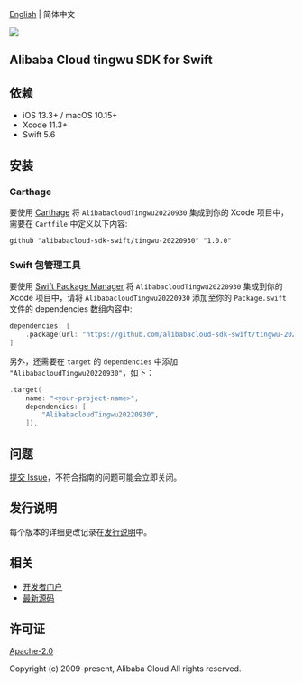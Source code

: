[English](README.md) | 简体中文

![](https://aliyunsdk-pages.alicdn.com/icons/AlibabaCloud.svg)

## Alibaba Cloud tingwu SDK for Swift

## 依赖

- iOS 13.3+ / macOS 10.15+
- Xcode 11.3+
- Swift 5.6

## 安装

### Carthage

要使用 [Carthage](https://github.com/Carthage/Carthage) 将 `AlibabacloudTingwu20220930` 集成到你的 Xcode 项目中，需要在 `Cartfile` 中定义以下内容:

```ogdl
github "alibabacloud-sdk-swift/tingwu-20220930" "1.0.0"
```

### Swift 包管理工具

要使用 [Swift Package Manager](https://swift.org/package-manager/) 将 `AlibabacloudTingwu20220930` 集成到你的 Xcode 项目中，请将 `AlibabacloudTingwu20220930` 添加至你的 `Package.swift` 文件的 dependencies 数组内容中:

```swift
dependencies: [
    .package(url: "https://github.com/alibabacloud-sdk-swift/tingwu-20220930.git", from: "1.0.0")
]
```

另外，还需要在 `target` 的 `dependencies` 中添加 `"AlibabacloudTingwu20220930"`，如下：

```swift
.target(
    name: "<your-project-name>",
    dependencies: [
        "AlibabacloudTingwu20220930",
    ]),
```

## 问题

[提交 Issue](https://github.com/alibabacloud-sdk-swift/tingwu-20220930/issues/new)，不符合指南的问题可能会立即关闭。

## 发行说明

每个版本的详细更改记录在[发行说明](./ChangeLog.txt)中。

## 相关

* [开发者门户](https://next.api.aliyun.com/home)
* [最新源码](https://github.com/alibabacloud-sdk-swift/tingwu-20220930)

## 许可证

[Apache-2.0](http://www.apache.org/licenses/LICENSE-2.0)

Copyright (c) 2009-present, Alibaba Cloud All rights reserved.

